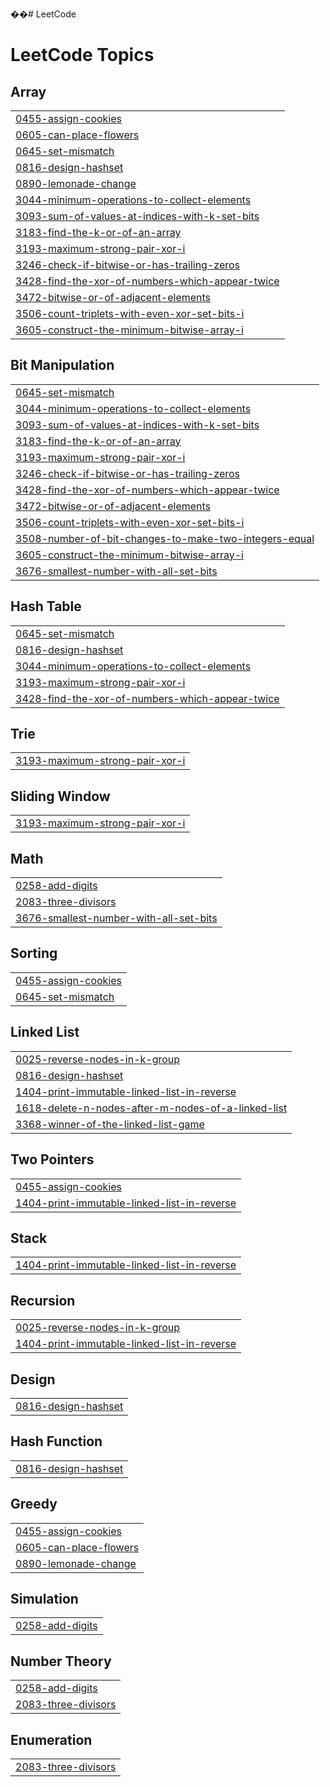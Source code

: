 ��#   L e e t C o d e  
 
<!---LeetCode Topics Start-->
# LeetCode Topics
## Array
|  |
| ------- |
| [0455-assign-cookies](https://github.com/mokshashah0111/LeetCode/tree/master/0455-assign-cookies) |
| [0605-can-place-flowers](https://github.com/mokshashah0111/LeetCode/tree/master/0605-can-place-flowers) |
| [0645-set-mismatch](https://github.com/mokshashah0111/LeetCode/tree/master/0645-set-mismatch) |
| [0816-design-hashset](https://github.com/mokshashah0111/LeetCode/tree/master/0816-design-hashset) |
| [0890-lemonade-change](https://github.com/mokshashah0111/LeetCode/tree/master/0890-lemonade-change) |
| [3044-minimum-operations-to-collect-elements](https://github.com/mokshashah0111/LeetCode/tree/master/3044-minimum-operations-to-collect-elements) |
| [3093-sum-of-values-at-indices-with-k-set-bits](https://github.com/mokshashah0111/LeetCode/tree/master/3093-sum-of-values-at-indices-with-k-set-bits) |
| [3183-find-the-k-or-of-an-array](https://github.com/mokshashah0111/LeetCode/tree/master/3183-find-the-k-or-of-an-array) |
| [3193-maximum-strong-pair-xor-i](https://github.com/mokshashah0111/LeetCode/tree/master/3193-maximum-strong-pair-xor-i) |
| [3246-check-if-bitwise-or-has-trailing-zeros](https://github.com/mokshashah0111/LeetCode/tree/master/3246-check-if-bitwise-or-has-trailing-zeros) |
| [3428-find-the-xor-of-numbers-which-appear-twice](https://github.com/mokshashah0111/LeetCode/tree/master/3428-find-the-xor-of-numbers-which-appear-twice) |
| [3472-bitwise-or-of-adjacent-elements](https://github.com/mokshashah0111/LeetCode/tree/master/3472-bitwise-or-of-adjacent-elements) |
| [3506-count-triplets-with-even-xor-set-bits-i](https://github.com/mokshashah0111/LeetCode/tree/master/3506-count-triplets-with-even-xor-set-bits-i) |
| [3605-construct-the-minimum-bitwise-array-i](https://github.com/mokshashah0111/LeetCode/tree/master/3605-construct-the-minimum-bitwise-array-i) |
## Bit Manipulation
|  |
| ------- |
| [0645-set-mismatch](https://github.com/mokshashah0111/LeetCode/tree/master/0645-set-mismatch) |
| [3044-minimum-operations-to-collect-elements](https://github.com/mokshashah0111/LeetCode/tree/master/3044-minimum-operations-to-collect-elements) |
| [3093-sum-of-values-at-indices-with-k-set-bits](https://github.com/mokshashah0111/LeetCode/tree/master/3093-sum-of-values-at-indices-with-k-set-bits) |
| [3183-find-the-k-or-of-an-array](https://github.com/mokshashah0111/LeetCode/tree/master/3183-find-the-k-or-of-an-array) |
| [3193-maximum-strong-pair-xor-i](https://github.com/mokshashah0111/LeetCode/tree/master/3193-maximum-strong-pair-xor-i) |
| [3246-check-if-bitwise-or-has-trailing-zeros](https://github.com/mokshashah0111/LeetCode/tree/master/3246-check-if-bitwise-or-has-trailing-zeros) |
| [3428-find-the-xor-of-numbers-which-appear-twice](https://github.com/mokshashah0111/LeetCode/tree/master/3428-find-the-xor-of-numbers-which-appear-twice) |
| [3472-bitwise-or-of-adjacent-elements](https://github.com/mokshashah0111/LeetCode/tree/master/3472-bitwise-or-of-adjacent-elements) |
| [3506-count-triplets-with-even-xor-set-bits-i](https://github.com/mokshashah0111/LeetCode/tree/master/3506-count-triplets-with-even-xor-set-bits-i) |
| [3508-number-of-bit-changes-to-make-two-integers-equal](https://github.com/mokshashah0111/LeetCode/tree/master/3508-number-of-bit-changes-to-make-two-integers-equal) |
| [3605-construct-the-minimum-bitwise-array-i](https://github.com/mokshashah0111/LeetCode/tree/master/3605-construct-the-minimum-bitwise-array-i) |
| [3676-smallest-number-with-all-set-bits](https://github.com/mokshashah0111/LeetCode/tree/master/3676-smallest-number-with-all-set-bits) |
## Hash Table
|  |
| ------- |
| [0645-set-mismatch](https://github.com/mokshashah0111/LeetCode/tree/master/0645-set-mismatch) |
| [0816-design-hashset](https://github.com/mokshashah0111/LeetCode/tree/master/0816-design-hashset) |
| [3044-minimum-operations-to-collect-elements](https://github.com/mokshashah0111/LeetCode/tree/master/3044-minimum-operations-to-collect-elements) |
| [3193-maximum-strong-pair-xor-i](https://github.com/mokshashah0111/LeetCode/tree/master/3193-maximum-strong-pair-xor-i) |
| [3428-find-the-xor-of-numbers-which-appear-twice](https://github.com/mokshashah0111/LeetCode/tree/master/3428-find-the-xor-of-numbers-which-appear-twice) |
## Trie
|  |
| ------- |
| [3193-maximum-strong-pair-xor-i](https://github.com/mokshashah0111/LeetCode/tree/master/3193-maximum-strong-pair-xor-i) |
## Sliding Window
|  |
| ------- |
| [3193-maximum-strong-pair-xor-i](https://github.com/mokshashah0111/LeetCode/tree/master/3193-maximum-strong-pair-xor-i) |
## Math
|  |
| ------- |
| [0258-add-digits](https://github.com/mokshashah0111/LeetCode/tree/master/0258-add-digits) |
| [2083-three-divisors](https://github.com/mokshashah0111/LeetCode/tree/master/2083-three-divisors) |
| [3676-smallest-number-with-all-set-bits](https://github.com/mokshashah0111/LeetCode/tree/master/3676-smallest-number-with-all-set-bits) |
## Sorting
|  |
| ------- |
| [0455-assign-cookies](https://github.com/mokshashah0111/LeetCode/tree/master/0455-assign-cookies) |
| [0645-set-mismatch](https://github.com/mokshashah0111/LeetCode/tree/master/0645-set-mismatch) |
## Linked List
|  |
| ------- |
| [0025-reverse-nodes-in-k-group](https://github.com/mokshashah0111/LeetCode/tree/master/0025-reverse-nodes-in-k-group) |
| [0816-design-hashset](https://github.com/mokshashah0111/LeetCode/tree/master/0816-design-hashset) |
| [1404-print-immutable-linked-list-in-reverse](https://github.com/mokshashah0111/LeetCode/tree/master/1404-print-immutable-linked-list-in-reverse) |
| [1618-delete-n-nodes-after-m-nodes-of-a-linked-list](https://github.com/mokshashah0111/LeetCode/tree/master/1618-delete-n-nodes-after-m-nodes-of-a-linked-list) |
| [3368-winner-of-the-linked-list-game](https://github.com/mokshashah0111/LeetCode/tree/master/3368-winner-of-the-linked-list-game) |
## Two Pointers
|  |
| ------- |
| [0455-assign-cookies](https://github.com/mokshashah0111/LeetCode/tree/master/0455-assign-cookies) |
| [1404-print-immutable-linked-list-in-reverse](https://github.com/mokshashah0111/LeetCode/tree/master/1404-print-immutable-linked-list-in-reverse) |
## Stack
|  |
| ------- |
| [1404-print-immutable-linked-list-in-reverse](https://github.com/mokshashah0111/LeetCode/tree/master/1404-print-immutable-linked-list-in-reverse) |
## Recursion
|  |
| ------- |
| [0025-reverse-nodes-in-k-group](https://github.com/mokshashah0111/LeetCode/tree/master/0025-reverse-nodes-in-k-group) |
| [1404-print-immutable-linked-list-in-reverse](https://github.com/mokshashah0111/LeetCode/tree/master/1404-print-immutable-linked-list-in-reverse) |
## Design
|  |
| ------- |
| [0816-design-hashset](https://github.com/mokshashah0111/LeetCode/tree/master/0816-design-hashset) |
## Hash Function
|  |
| ------- |
| [0816-design-hashset](https://github.com/mokshashah0111/LeetCode/tree/master/0816-design-hashset) |
## Greedy
|  |
| ------- |
| [0455-assign-cookies](https://github.com/mokshashah0111/LeetCode/tree/master/0455-assign-cookies) |
| [0605-can-place-flowers](https://github.com/mokshashah0111/LeetCode/tree/master/0605-can-place-flowers) |
| [0890-lemonade-change](https://github.com/mokshashah0111/LeetCode/tree/master/0890-lemonade-change) |
## Simulation
|  |
| ------- |
| [0258-add-digits](https://github.com/mokshashah0111/LeetCode/tree/master/0258-add-digits) |
## Number Theory
|  |
| ------- |
| [0258-add-digits](https://github.com/mokshashah0111/LeetCode/tree/master/0258-add-digits) |
| [2083-three-divisors](https://github.com/mokshashah0111/LeetCode/tree/master/2083-three-divisors) |
## Enumeration
|  |
| ------- |
| [2083-three-divisors](https://github.com/mokshashah0111/LeetCode/tree/master/2083-three-divisors) |
<!---LeetCode Topics End-->
